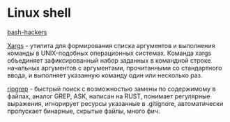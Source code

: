 # Linux shell

[bash-hackers](https://wiki.bash-hackers.org/)

[Xargs](https://ru.wikipedia.org/wiki/Xargs) - утилита для формирования списка аргументов и выполнения команды в UNIX-подобных операционных системах. Команда xargs объединяет зафиксированный набор заданных в командной строке начальных аргументов с аргументами, прочитанными со стандартного ввода, и выполняет указанную команду один или несколько раз.

[ripgrep](https://github.com/BurntSushi/ripgrep) - быстрый поиск с возможностью замены по содержимому в файлах, аналог GREP, ASK, написан на RUST, понимает регулярные выражения, игнорирует ресурсы указанные в .gitignore, автоматически пропускает бинарные, скрытые файлы, много фич.
